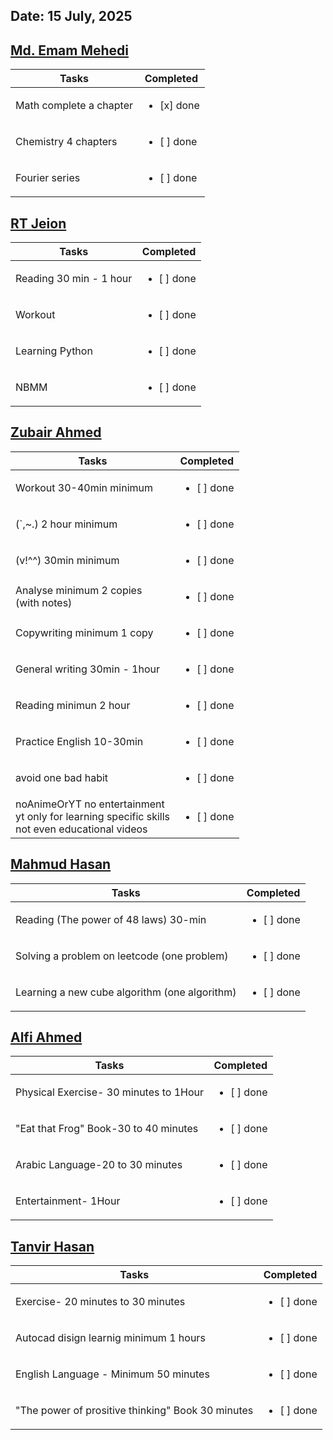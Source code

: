 ## Date: 15 July, 2025



## [Md. Emam Mehedi](https://github.com/mdemammehedi-159)
|Tasks|Completed|
|-------|-----|
|Math complete a chapter| <ul><li>[x] done</li></ul>|
|Chemistry 4 chapters| <ul><li>[ ] done</li></ul>|
|Fourier series| <ul><li>[ ] done</li></ul>|
## [RT Jeion](https://github.com/RT-Jeion)
|Tasks|Completed|
|-------|-----|
|Reading 30 min - 1 hour| <ul><li>[ ] done</li></ul>|
|Workout                | <ul><li>[ ] done</li></ul>|
|Learning Python        |<ul><li>[ ] done</li></ul>|
|NBMM                   |<ul><li>[ ] done</li></ul>|
## [Zubair Ahmed](https://github.com/zubair-rex) 
|Tasks|Completed|
|-------|-----|
|Workout 30-40min minimum                       | <ul><li>[ ] done</li></ul>|
|(`,~.) 2 hour minimum                          | <ul><li>[ ] done</li></ul>|
|(v!^^) 30min minimum                           | <ul><li>[ ] done</li></ul>|
|Analyse minimum 2 copies <br>(with notes)      | <ul><li>[ ] done</li></ul>|
|Copywriting minimum 1 copy                     | <ul><li>[ ] done</li></ul>|
|General writing 30min - 1hour                  | <ul><li>[ ] done</li></ul>|
|Reading minimun 2 hour                         | <ul><li>[ ] done</li></ul>|
|Practice English 10-30min                      | <ul><li>[ ] done</li></ul>|
|avoid one bad habit                            | <ul><li>[ ] done</li></ul>|
|noAnimeOrYT no entertainment<br> yt only for learning specific skills<br> not even educational videos| <ul><li>[ ] done</li></ul>|
## [Mahmud Hasan](https://github.com/mahmud1223)
|Tasks|Completed|
|-------|-----|
|Reading (The power of 48 laws) 30-min        | <ul><li>[ ] done</li></ul>|
|Solving a problem on leetcode (one problem)  | <ul><li>[ ] done</li></ul>|
|Learning a new cube algorithm (one algorithm)| <ul><li>[ ] done</li></ul>|
## [Alfi Ahmed](https://github.com/alfiahmed160)
|Tasks|Completed|
|-------|-----|
| Physical Exercise- 30 minutes to 1Hour | <ul><li>[ ] done</li></ul>|
|"Eat that Frog" Book-30 to 40 minutes   | <ul><li>[ ] done</li></ul>|
|Arabic Language-20 to 30 minutes        | <ul><li>[ ] done</li></ul>|
|Entertainment- 1Hour                    | <ul><li>[ ] done</li></ul>|
## [Tanvir Hasan](https://github.com/tanvir7hasan)
|Tasks|Completed|
|-------|-----|
| Exercise- 20 minutes to 30 minutes | <ul><li>[ ] done</li></ul>|
|Autocad disign learnig minimum 1 hours | <ul><li>[ ] done</li></ul>|
|English Language - Minimum 50 minutes  | <ul><li>[ ] done</li></ul>|
|"The power of prositive thinking" Book 30 minutes  | <ul><li>[ ] done</li></ul>|

